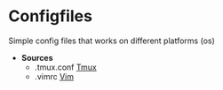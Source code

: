 # Configfiles

Simple config files that works on different platforms (os)

* **Sources**
    * .tmux.conf [Tmux](https://tmux.github.io/)
    * .vimrc [Vim](http://www.vim.org/)

